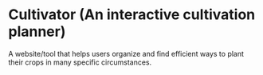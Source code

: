 # Cultivator (An interactive cultivation planner)
A website/tool that helps users organize and find efficient ways to plant their crops in many specific circumstances.
